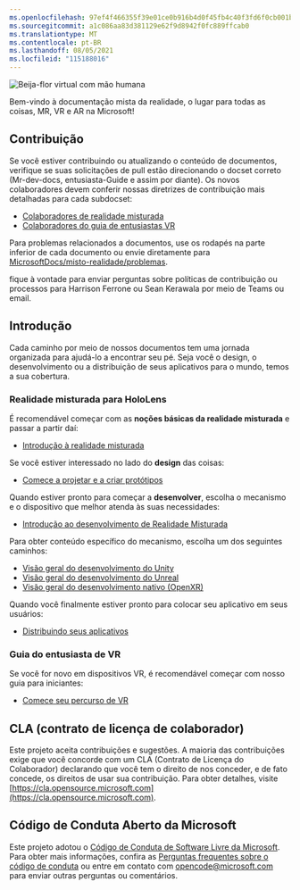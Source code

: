 ```yaml
---
ms.openlocfilehash: 97ef4f466355f39e01ce0b916b4d0f45fb4c40f3fd6f0cb001b1bcccb35740eb
ms.sourcegitcommit: a1c086aa83d381129e62f9d8942f0fc889ffcab0
ms.translationtype: MT
ms.contentlocale: pt-BR
ms.lasthandoff: 08/05/2021
ms.locfileid: "115188016"
---
```

![Beija-flor virtual com mão humana](mixed-reality-docs/mr-dev-docs/discover/images/01_MixedReality.png)

Bem-vindo à documentação mista da realidade, o lugar para todas as coisas, MR, VR e AR na Microsoft!

## <a name="contributing"></a>Contribuição

Se você estiver contribuindo ou atualizando o conteúdo de documentos, verifique se suas solicitações de pull estão direcionando o docset correto (Mr-dev-docs, entusiasta-Guide e assim por diante). Os novos colaboradores devem conferir nossas diretrizes de contribuição mais detalhadas para cada subdocset:

* [Colaboradores de realidade misturada](mixed-reality-docs/mr-dev-docs/CONTRIBUTING.md)
* [Colaboradores do guia de entusiastas VR](enthusiast-guide/CONTRIBUTING.md)

Para problemas relacionados a documentos, use os rodapés na parte inferior de cada documento ou envie diretamente para [MicrosoftDocs/misto-realidade/problemas](https://github.com/MicrosoftDocs/mixed-reality/issues).

fique à vontade para enviar perguntas sobre políticas de contribuição ou processos para Harrison Ferrone ou Sean Kerawala por meio de Teams ou email. 

## <a name="getting-started"></a>Introdução 

Cada caminho por meio de nossos documentos tem uma jornada organizada para ajudá-lo a encontrar seu pé. Seja você o design, o desenvolvimento ou a distribuição de seus aplicativos para o mundo, temos a sua cobertura. 

### <a name="mixed-reality-for-hololens"></a>Realidade misturada para HoloLens

É recomendável começar com as **noções básicas da realidade misturada** e passar a partir daí:

* [Introdução à realidade misturada](mixed-reality-docs/mr-dev-docs/discover/get-started-with-mr.md)

Se você estiver interessado no lado do **design** das coisas:

* [Comece a projetar e a criar protótipos](mixed-reality-docs/mr-dev-docs/design/design.md)

Quando estiver pronto para começar a **desenvolver**, escolha o mecanismo e o dispositivo que melhor atenda às suas necessidades:

* [Introdução ao desenvolvimento de Realidade Misturada](mixed-reality-docs/mr-dev-docs/develop/development.md)

Para obter conteúdo específico do mecanismo, escolha um dos seguintes caminhos:

* [Visão geral do desenvolvimento do Unity](mixed-reality-docs/mr-dev-docs/develop/unity/unity-development-overview.md)
* [Visão geral do desenvolvimento do Unreal](mixed-reality-docs/mr-dev-docs/develop/unreal/unreal-development-overview.md)
* [Visão geral do desenvolvimento nativo (OpenXR)](mixed-reality-docs/mr-dev-docs/develop/native/directx-development-overview.md)

Quando você finalmente estiver pronto para colocar seu aplicativo em seus usuários:

* [Distribuindo seus aplicativos](mixed-reality-docs/mr-dev-docs/distribute/distribute-overview.md)

### <a name="vr-enthusiast-guide"></a>Guia do entusiasta de VR

Se você for novo em dispositivos VR, é recomendável começar com nosso guia para iniciantes:

* [Comece seu percurso de VR](enthusiast-guide/vr-journey.md)

## <a name="contributor-license-agreement-cla"></a>CLA (contrato de licença de colaborador)

Este projeto aceita contribuições e sugestões. A maioria das contribuições exige que você concorde com um CLA (Contrato de Licença do Colaborador) declarando que você tem o direito de nos conceder, e de fato concede, os direitos de usar sua contribuição. Para obter detalhes, visite [https://cla.opensource.microsoft.com](https://cla.opensource.microsoft.com).

## <a name="microsoft-open-source-code-of-conduct"></a>Código de Conduta Aberto da Microsoft

Este projeto adotou o [Código de Conduta de Software Livre da Microsoft](https://opensource.microsoft.com/codeofconduct). Para obter mais informações, confira as [Perguntas frequentes sobre o código de conduta](https://opensource.microsoft.com/codeofconduct/faq/) ou entre em contato com [opencode@microsoft.com](mailto:opencode@microsoft.com) para enviar outras perguntas ou comentários.

